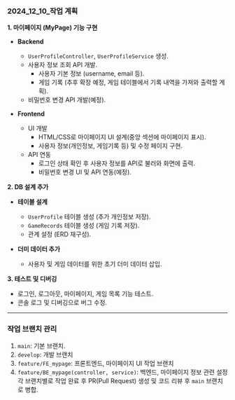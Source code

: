 
### **2024_12_10_작업 계획**

**1. 마이페이지 (MyPage) 기능 구현**

- **Backend**
  - `UserProfileController`, `UserProfileService` 생성.
  - 사용자 정보 조회 API 개발.
    - 사용자 기본 정보 (username, email 등).
    - 게임 기록 (추후 확장 예정, 게임 테이블에서 기록 내역을 가져와 출력할 계획).
  - 비밀번호 변경 API 개발(예정).
    
- **Frontend**
  - UI 개발
    - HTML/CSS로 마이페이지 UI 설계(중앙 섹션에 마이페이지 표시).
    - 사용자 정보(개인정보, 게임기록 등) 및 수정 페이지 구현.
  - API 연동
    - 로그인 상태 확인 후 사용자 정보를 API로 불러와 화면에 출력.
    - 비밀번호 변경 UI 및 API 연동(예정).

**2. DB 설계 추가**

- **테이블 설계**
  - `UserProfile` 테이블 생성 (추가 개인정보 저장).
  - `GameRecords` 테이블 생성 (게임 기록 저장).
  - 관계 설정 (ERD 재구성).
    
- **더미 데이터 추가**
  - 사용자 및 게임 데이터를 위한 초기 더미 데이터 삽입.

**3. 테스트 및 디버깅**

- 로그인, 로그아웃, 마이페이지, 게임 목록 기능 테스트.
- 콘솔 로그 및 디버깅으로 버그 수정.

------

### **작업 브랜치 관리**

1. `main`: 기본 브랜치.
2. `develop`: 개발 브랜치
3. `feature/FE_mypage`: 프론트엔드, 마이페이지 UI 작업 브랜치
4. `feature/BE_mypage(controller, service)`: 백엔드, 마이페이지 정보 관련 설정
각 브랜치별로 작업 완료 후 PR(Pull Request) 생성 및 코드 리뷰 후 `main` 브랜치로 병합.
